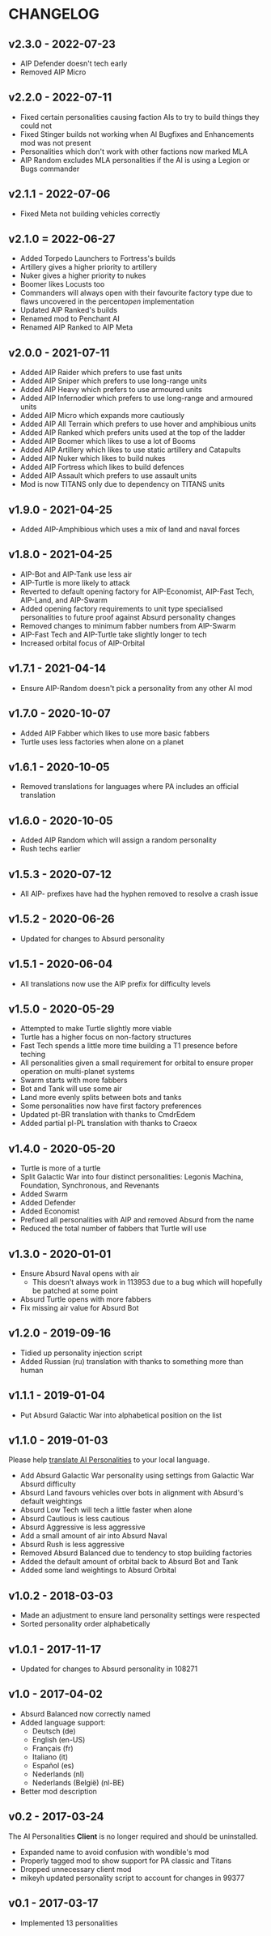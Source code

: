 # CHANGELOG

## v2.3.0 - 2022-07-23

- AIP Defender doesn't tech early
- Removed AIP Micro

## v2.2.0 - 2022-07-11

- Fixed certain personalities causing faction AIs to try to build things they could not
- Fixed Stinger builds not working when AI Bugfixes and Enhancements mod was not present
- Personalities which don't work with other factions now marked MLA
- AIP Random excludes MLA personalities if the AI is using a Legion or Bugs commander

## v2.1.1 - 2022-07-06

- Fixed Meta not building vehicles correctly

## v2.1.0 = 2022-06-27

- Added Torpedo Launchers to Fortress's builds
- Artillery gives a higher priority to artillery
- Nuker gives a higher priority to nukes
- Boomer likes Locusts too
- Commanders will always open with their favourite factory type due to flaws uncovered in the percent*open* implementation
- Updated AIP Ranked's builds
- Renamed mod to Penchant AI
- Renamed AIP Ranked to AIP Meta

## v2.0.0 - 2021-07-11

- Added AIP Raider which prefers to use fast units
- Added AIP Sniper which prefers to use long-range units
- Added AIP Heavy which prefers to use armoured units
- Added AIP Infernodier which prefers to use long-range and armoured units
- Added AIP Micro which expands more cautiously
- Added AIP All Terrain which prefers to use hover and amphibious units
- Added AIP Ranked which prefers units used at the top of the ladder
- Added AIP Boomer which likes to use a lot of Booms
- Added AIP Artillery which likes to use static artillery and Catapults
- Added AIP Nuker which likes to build nukes
- Added AIP Fortress which likes to build defences
- Added AIP Assault which prefers to use assault units
- Mod is now TITANS only due to dependency on TITANS units

## v1.9.0 - 2021-04-25

- Added AIP-Amphibious which uses a mix of land and naval forces

## v1.8.0 - 2021-04-25

- AIP-Bot and AIP-Tank use less air
- AIP-Turtle is more likely to attack
- Reverted to default opening factory for AIP-Economist, AIP-Fast Tech, AIP-Land, and AIP-Swarm
- Added opening factory requirements to unit type specialised personalities to future proof against Absurd personality changes
- Removed changes to minimum fabber numbers from AIP-Swarm
- AIP-Fast Tech and AIP-Turtle take slightly longer to tech
- Increased orbital focus of AIP-Orbital

## v1.7.1 - 2021-04-14

- Ensure AIP-Random doesn't pick a personality from any other AI mod

## v1.7.0 - 2020-10-07

- Added AIP Fabber which likes to use more basic fabbers
- Turtle uses less factories when alone on a planet

## v1.6.1 - 2020-10-05

- Removed translations for languages where PA includes an official translation

## v1.6.0 - 2020-10-05

- Added AIP Random which will assign a random personality
- Rush techs earlier

## v1.5.3 - 2020-07-12

- All AIP- prefixes have had the hyphen removed to resolve a crash issue

## v1.5.2 - 2020-06-26

- Updated for changes to Absurd personality

## v1.5.1 - 2020-06-04

- All translations now use the AIP prefix for difficulty levels

## v1.5.0 - 2020-05-29

- Attempted to make Turtle slightly more viable
- Turtle has a higher focus on non-factory structures
- Fast Tech spends a little more time building a T1 presence before teching
- All personalities given a small requirement for orbital to ensure proper operation on multi-planet systems
- Swarm starts with more fabbers
- Bot and Tank will use some air
- Land more evenly splits between bots and tanks
- Some personalities now have first factory preferences
- Updated pt-BR translation with thanks to CmdrEdem
- Added partial pl-PL translation with thanks to Craeox

## v1.4.0 - 2020-05-20

- Turtle is more of a turtle
- Split Galactic War into four distinct personalities: Legonis Machina, Foundation, Synchronous, and Revenants
- Added Swarm
- Added Defender
- Added Economist
- Prefixed all personalities with AIP and removed Absurd from the name
- Reduced the total number of fabbers that Turtle will use

## v1.3.0 - 2020-01-01

- Ensure Absurd Naval opens with air
  - This doesn't always work in 113953 due to a bug which will hopefully be patched at some point
- Absurd Turtle opens with more fabbers
- Fix missing air value for Absurd Bot

## v1.2.0 - 2019-09-16

- Tidied up personality injection script
- Added Russian (ru) translation with thanks to something more than human

## v1.1.1 - 2019-01-04

- Put Absurd Galactic War into alphabetical position on the list

## v1.1.0 - 2019-01-03

Please help [translate AI Personalities](https://poeditor.com/join/project/3u9vtw8xUf) to your local language.

- Add Absurd Galactic War personality using settings from Galactic War Absurd difficulty
- Absurd Land favours vehicles over bots in alignment with Absurd's default weightings
- Absurd Low Tech will tech a little faster when alone
- Absurd Cautious is less cautious
- Absurd Aggressive is less aggressive
- Add a small amount of air into Absurd Naval
- Absurd Rush is less aggressive
- Removed Absurd Balanced due to tendency to stop building factories
- Added the default amount of orbital back to Absurd Bot and Tank
- Added some land weightings to Absurd Orbital

## v1.0.2 - 2018-03-03

- Made an adjustment to ensure land personality settings were respected
- Sorted personality order alphabetically

## v1.0.1 - 2017-11-17

- Updated for changes to Absurd personality in 108271

## v1.0 - 2017-04-02

- Absurd Balanced now correctly named
- Added language support:
  - Deutsch (de)
  - English (en-US)
  - Français (fr)
  - Italiano (it)
  - Español (es)
  - Nederlands (nl)
  - Nederlands (België) (nl-BE)
- Better mod description

## v0.2 - 2017-03-24

The AI Personalities **Client** is no longer required and should be uninstalled.

- Expanded name to avoid confusion with wondible's mod
- Properly tagged mod to show support for PA classic and Titans
- Dropped unnecessary client mod
- mikeyh updated personality script to account for changes in 99377

## v0.1 - 2017-03-17

- Implemented 13 personalities
